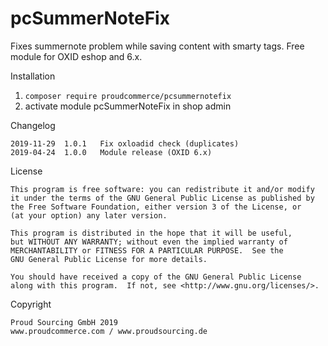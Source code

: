 pcSummerNoteFix
============

Fixes summernote problem while saving content with smarty tags.
Free module for OXID eshop and 6.x.


Installation
1. ```composer require proudcommerce/pcsummernotefix``` 
2. activate module pcSummerNoteFix in shop admin


Changelog

	2019-11-29	1.0.1	Fix oxloadid check (duplicates)
	2019-04-24	1.0.0	Module release (OXID 6.x)
	
	
License

    This program is free software: you can redistribute it and/or modify
    it under the terms of the GNU General Public License as published by
    the Free Software Foundation, either version 3 of the License, or
    (at your option) any later version.

    This program is distributed in the hope that it will be useful,
    but WITHOUT ANY WARRANTY; without even the implied warranty of
    MERCHANTABILITY or FITNESS FOR A PARTICULAR PURPOSE.  See the
    GNU General Public License for more details.

    You should have received a copy of the GNU General Public License
    along with this program.  If not, see <http://www.gnu.org/licenses/>.
    

Copyright

	Proud Sourcing GmbH 2019
	www.proudcommerce.com / www.proudsourcing.de
